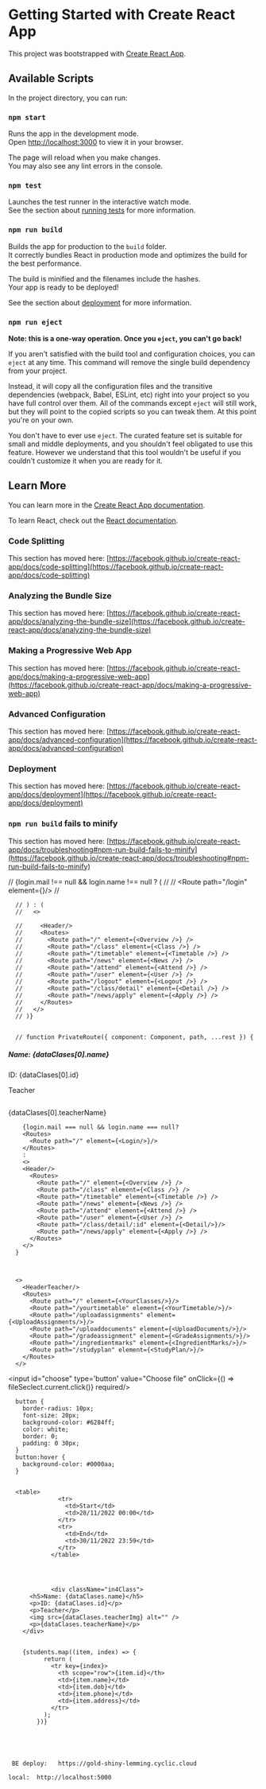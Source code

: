 # Getting Started with Create React App

This project was bootstrapped with [Create React App](https://github.com/facebook/create-react-app).

## Available Scripts

In the project directory, you can run:

### `npm start`

Runs the app in the development mode.\
Open [http://localhost:3000](http://localhost:3000) to view it in your browser.

The page will reload when you make changes.\
You may also see any lint errors in the console.

### `npm test`

Launches the test runner in the interactive watch mode.\
See the section about [running tests](https://facebook.github.io/create-react-app/docs/running-tests) for more information.

### `npm run build`

Builds the app for production to the `build` folder.\
It correctly bundles React in production mode and optimizes the build for the best performance.

The build is minified and the filenames include the hashes.\
Your app is ready to be deployed!

See the section about [deployment](https://facebook.github.io/create-react-app/docs/deployment) for more information.

### `npm run eject`

**Note: this is a one-way operation. Once you `eject`, you can't go back!**

If you aren't satisfied with the build tool and configuration choices, you can `eject` at any time. This command will remove the single build dependency from your project.

Instead, it will copy all the configuration files and the transitive dependencies (webpack, Babel, ESLint, etc) right into your project so you have full control over them. All of the commands except `eject` will still work, but they will point to the copied scripts so you can tweak them. At this point you're on your own.

You don't have to ever use `eject`. The curated feature set is suitable for small and middle deployments, and you shouldn't feel obligated to use this feature. However we understand that this tool wouldn't be useful if you couldn't customize it when you are ready for it.

## Learn More

You can learn more in the [Create React App documentation](https://facebook.github.io/create-react-app/docs/getting-started).

To learn React, check out the [React documentation](https://reactjs.org/).

### Code Splitting

This section has moved here: [https://facebook.github.io/create-react-app/docs/code-splitting](https://facebook.github.io/create-react-app/docs/code-splitting)

### Analyzing the Bundle Size

This section has moved here: [https://facebook.github.io/create-react-app/docs/analyzing-the-bundle-size](https://facebook.github.io/create-react-app/docs/analyzing-the-bundle-size)

### Making a Progressive Web App

This section has moved here: [https://facebook.github.io/create-react-app/docs/making-a-progressive-web-app](https://facebook.github.io/create-react-app/docs/making-a-progressive-web-app)

### Advanced Configuration

This section has moved here: [https://facebook.github.io/create-react-app/docs/advanced-configuration](https://facebook.github.io/create-react-app/docs/advanced-configuration)

### Deployment

This section has moved here: [https://facebook.github.io/create-react-app/docs/deployment](https://facebook.github.io/create-react-app/docs/deployment)

### `npm run build` fails to minify

This section has moved here: [https://facebook.github.io/create-react-app/docs/troubleshooting#npm-run-build-fails-to-minify](https://facebook.github.io/create-react-app/docs/troubleshooting#npm-run-build-fails-to-minify)



// {login.mail !== null && login.name !== null ? (
      //   <Routes>
      //     <Route path="/login" element={<Login/>}/>
      //   </Routes>
        
      // ) : (
      //   <>
          
      //     <Header/>
      //     <Routes>
      //       <Route path="/" element={<Overview />} />
      //       <Route path="/class" element={<Class />} />
      //       <Route path="/timetable" element={<Timetable />} />
      //       <Route path="/news" element={<News />} />
      //       <Route path="/attend" element={<Attend />} />
      //       <Route path="/user" element={<User />} />
      //       <Route path="/logout" element={<Logout />} />
      //       <Route path="/class/detail" element={<Detail />} />
      //       <Route path="/news/apply" element={<Apply />} />
      //     </Routes>
      //   </>
      // )}

      
      // function PrivateRoute({ component: Component, path, ...rest }) {
<!-- //   let userId = localStorage.getItem("id");
//   return <Route {...rest}
//     render={(props) => {
//       return userId !== null && userId !== "" ? <Component {...props} /> : <Redirect to={{
//         pathname: "/login"
//       }} />
//     }}>
//   </Route>
// } -->


<div className="in4Class">
          <h5>Name: {dataClases[0].name}</h5>
          <p>ID: {dataClases[0].id}</p>
          <p>Teacher</p>
          <img src={dataClases[0].teacherImg} alt="" />
          <p>{dataClases[0].teacherName}</p>
        </div>



        {login.mail === null && login.name === null?
        <Routes>
          <Route path="/" element={<Login/>}/>
        </Routes>
        :
        <>
        <Header/>
          <Routes>
            <Route path="/" element={<Overview />} />
            <Route path="/class" element={<Class />} />
            <Route path="/timetable" element={<Timetable />} />
            <Route path="/news" element={<News />} />
            <Route path="/attend" element={<Attend />} />
            <Route path="/user" element={<User />} />
            <Route path="/class/detail/:id" element={<Detail/>}/>
            <Route path="/news/apply" element={<Apply />} />
          </Routes>
        </>
      }



      <>
        <HeaderTeacher/>
        <Routes>
          <Route path="/" element={<YourClasses/>}/>
          <Route path="/yourtimetable" element={<YourTimetable/>}/>
          <Route path="/uploadassignments" element={<UploadAssignments/>}/>
          <Route path="/uploaddocuments" element={<UploadDocuments/>}/>
          <Route path="/gradeassignment" element={<GradeAssignments/>}/>
          <Route path="/ingredientmarks" element={<IngredientMarks/>}/>
          <Route path="/studyplan" element={<StudyPlan/>}/>
        </Routes>
      </>

    
<input id="choose" type='button' value="Choose file" onClick={() => fileSeclect.current.click()} required/>

      button {
        border-radius: 10px;
        font-size: 20px;
        background-color: #6284ff;
        color: white;
        border: 0;
        padding: 0 30px;
      }
      button:hover {
        background-color: #0000aa;
      }


      <table>
                  <tr>
                    <td>Start</td>
                    <td>28/11/2022 00:00</td>
                  </tr>
                  <tr>
                    <td>End</td>
                    <td>30/11/2022 23:59</td>
                  </tr>
                </table>




                <div className="in4Class">
          <h5>Name: {dataClases.name}</h5>
          <p>ID: {dataClases.id}</p>
          <p>Teacher</p>
          <img src={dataClases.teacherImg} alt="" />
          <p>{dataClases.teacherName}</p>
        </div>


        {students.map((item, index) => {
              return (
                <tr key={index}>
                  <th scope="row">{item.id}</th>
                  <td>{item.name}</td>
                  <td>{item.dob}</td>
                  <td>{item.phone}</td>
                  <td>{item.address}</td>
                </tr>
              );
            })}





     BE deploy:   https://gold-shiny-lemming.cyclic.cloud

    local:  http://localhost:5000